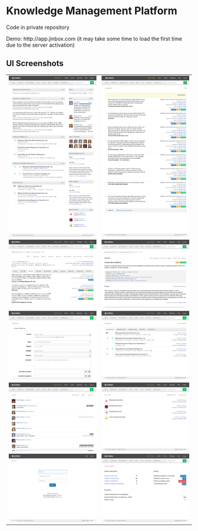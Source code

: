 <h1>Knowledge Management Platform</h1>

<p>Code in private repository</p>

<p>Demo: http://app.jinbox.com (it may take some time to load the first time due to the server activation)</p>

<h2>UI Screenshots</h2>
<table>
  <tr>
    <td valign="top"><img src="dashboard.png" alt="Jinbox Dashboard Screen"></td>
    <td v><img src="questions.png" alt="Jinbox Questions Screen"></td>
  </tr>
   <tr>
    <td valign="top"><img src="collection.png" alt="Jinbox New Collection Screen"></td>
    <td valign="top"><img src="question.png" alt="Jinbox Question Screen"></td>
  </tr>
  <tr>
    <td valign="top"><img src="new_collection.png" alt="Jinbox Accounts Screen"></td>
    <td valign="top"><img src="collections.png" alt="Jinbox Users Screen"></td>
  </tr>
  <tr>
    <td valign="top"><img src="users.png" alt="Jinbox Collections Screen"></td>
    <td valign="top"><img src="accounts.png" alt="Jinbox Collection Screen"></td>
  </tr>
  <tr>
    <td valign="top"><img src="login.png" alt="Jinbox Login Screen"></td>
    <td valign="top"><img src="admin.png" alt="Jinbox Admin Screen"></td>
  </tr>
</table>
